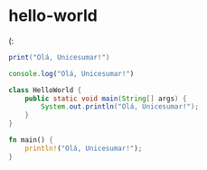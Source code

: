 # hello-world
(:

```lua
print("Olá, Unicesumar!")
```

```javascript
console.log("Olá, Unicesumar!")
```

```java
class HelloWorld {
    public static void main(String[] args) {
        System.out.println("Olá, Unicesumar!"); 
    }
}
```

```rs
fn main() {
    println!("Olá, Unicesumar!");
}
```
